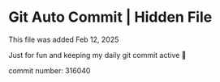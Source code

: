 # Git Auto Commit | Hidden File

This file was added Feb 12, 2025

Just for fun and keeping my daily git commit active 🤪

commit number: 316040

